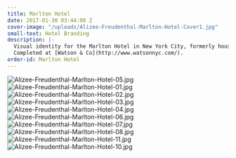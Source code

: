 ```yaml
---
title: Marlton Hotel
date: 2017-01-30 03:44:00 Z
cover-image: "/uploads/Alizee-Freudenthal-Marlton-Hotel-Cover1.jpg"
small-text: Hotel Branding
description: |-
  Visual identity for the Marlton Hotel in New York City, formerly house of the beat generation, where Jack Kerouac wrote "On The Road".
  Completed at [Watson & Co](http://www.watsonnyc.com/).
order-id: Marlton Hotel
---
```


![Alizee-Freudenthal-Marlton-Hotel-05.jpg](/uploads/Alizee-Freudenthal-Marlton-Hotel-05.jpg)![Alizee-Freudenthal-Marlton-Hotel-01.jpg](/uploads/Alizee-Freudenthal-Marlton-Hotel-01.jpg)![Alizee-Freudenthal-Marlton-Hotel-02.jpg](/uploads/Alizee-Freudenthal-Marlton-Hotel-02.jpg)![Alizee-Freudenthal-Marlton-Hotel-03.jpg](/uploads/Alizee-Freudenthal-Marlton-Hotel-03.jpg)![Alizee-Freudenthal-Marlton-Hotel-04.jpg](/uploads/Alizee-Freudenthal-Marlton-Hotel-04.jpg)![Alizee-Freudenthal-Marlton-Hotel-06.jpg](/uploads/Alizee-Freudenthal-Marlton-Hotel-06.jpg)![Alizee-Freudenthal-Marlton-Hotel-07.jpg](/uploads/Alizee-Freudenthal-Marlton-Hotel-07.jpg)![Alizee-Freudenthal-Marlton-Hotel-08.jpg](/uploads/Alizee-Freudenthal-Marlton-Hotel-08.jpg)![Alizee-Freudenthal-Marlton-Hotel-11.jpg](/uploads/Alizee-Freudenthal-Marlton-Hotel-11.jpg)![Alizee-Freudenthal-Marlton-Hotel-10.jpg](/uploads/Alizee-Freudenthal-Marlton-Hotel-10.jpg)